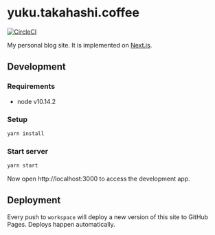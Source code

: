# yuku.takahashi.coffee

[![CircleCI](https://circleci.com/gh/yuku/yuku.github.io.svg?style=svg)](https://circleci.com/gh/yuku/yuku.github.io)

My personal blog site. It is implemented on [Next.js](https://nextjs.org).

## Development

### Requirements

- node v10.14.2

### Setup

```bash
yarn install
```

### Start server

```bash
yarn start
```

Now open http://localhost:3000 to access the development app.

## Deployment

Every push to `workspace` will deploy a new version of this site to GitHub Pages. Deploys happen automatically.
